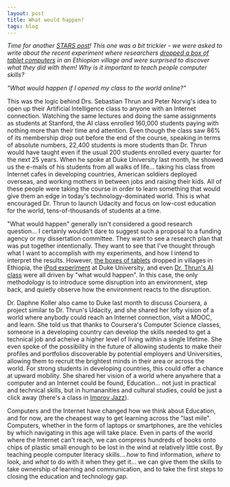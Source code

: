 ```yaml
---
layout: post
title: What would happen?
tags: blog
---
```


*Time for another <a href="http://stars.csc.ncsu.edu/people/91/blog/">STARS post</a>! This one was a bit trickier - we were asked to write about the recent experiment where researchers <a href="http://dvice.com/archives/2012/10/ethiopian-kids.php">dropped a box of tablet computers</a> in an Ethiopian village and were surprised to discover what they did with them! Why is it important to teach people computer skills?*

*"What would happen if I opened my class to the world online?"*

This was the logic behind Drs. Sebastian Thrun and Peter Norvig's idea to open up their Artificial Intelligence class to anyone with an Internet connection. Watching the same lectures and doing the same assignments as students at Stanford, the AI class enrolled 160,000 students paying with nothing more than their time and attention. Even though the class saw 86% of its membership drop out before the end of the course, speaking in terms of absolute numbers, 22,400 students is more students than Dr. Thrun would have taught even if the usual 200 students enrolled every quarter for the next 25 years. When he spoke at Duke University last month, he showed us the e-mails of his students from all walks of life... taking his class from Internet cafes in developing countries, American soldiers deployed overseas, and working mothers in between jobs and raising their kids. All of these people were taking the course in order to learn something that would give them an edge in today's technology-dominated world. This is what encouraged Dr. Thrun to launch Udacity and focus on low-cost education for the world, tens-of-thousands of students at a time.

"What would happen" generally isn't considered a good research question... I certainly wouldn't dare to suggest such a proposal to a funding agency or my dissertation committee. They want to see a research plan that was put together intentionally. They want to see that I've thought through what I want to accomplish with my experiments, and how I intend to interpret the results. However, <a href="http://mashable.com/2012/10/29/tablets-ethiopian-children/">the boxes of tablets</a> dropped in villages in Ethiopia, the <a href="http://www.insidehighered.com/news/2005/04/07/ipod">iPod experiment</a> at Duke University, and even <a href="http://www.i-programmer.info/news/150-training-a-education/3658-sebastian-thrun-resigns-from-stanford-to-launch-udacity.html">Dr. Thrun's AI class</a> were all driven by "what would happen". In this case, the only methodology is to introduce some disruption into an environment, step back, and quietly observe how the environment reacts to the disruption.

Dr. Daphne Koller also came to Duke last month to discuss Coursera, a project similar to Dr. Thrun's Udacity, and she shared her lofty vision of a world where anybody could reach an Internet connection, visit a MOOC, and learn. She told us that thanks to Coursera's Computer Science classes, someone in a developing country can develop the skills needed to get a technical job and acheive a higher level of living within a single lifetime. She even spoke of the possibility in the future of allowing students to make their profiles and portfolios discoverable by potential employers and Universities, allowing them to recruit the brightest minds in their area or across the world. For strong students in developing countries, this could offer a chance at upward mobility. She shared her vision of a world where anywhere that a computer and an Internet could be found, Education... not just in practical and technical skills, but in humananities and cultural studies, could be just a click away (there's a class in <a href="https://www.coursera.org/course/improvisation">Improv Jazz</a>).

Computers and the Internet have changed how we think about Education, and for now, are the cheapest way to get learning across the "last mile". Computers, whether in the form of laptops or smartphones, are the vehicles by which navigating in this age will take place. Even in parts of the world where the Internet can't reach, we can compress hundreds of books onto chips of plastic small enough to be lost in the wind at relatively little cost. By teaching people computer literacy skills... <em>how</em> to find information, <em>where</em> to look, and <em>what</em> to do with it when they get it... we can give them the skills to take ownership of learning and communication, and to take the first steps to closing the education and technology gap.
